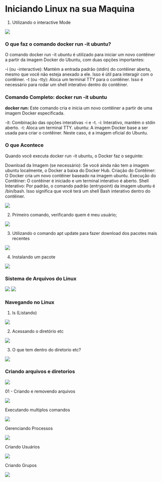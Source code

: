 # Iniciando Linux na sua Maquina

1) Utilizando o interactive Mode

<img src="https://github.com/JosiTubaroski/Iniciando_Linux_Maquina/blob/main/Img/Executar_Linux.png">

### O que faz o comando docker run -it ubuntu?

O comando docker run -it ubuntu é utilizado para iniciar um novo contêiner a partir da imagem Docker do Ubuntu, com duas opções importantes:

-i (ou -interactive): Mantém a entrada padrão (stdin) do contêiner aberta, mesmo que você não esteja anexado a ele. Isso é útil para interagir com o contêiner.
-t (ou -tty): Aloca um terminal TTY para o contêiner. Isso é necessário para rodar um shell interativo dentro do contêiner.

### Comando Completo: docker run -it ubuntu

<b>docker run:</b> Este comando cria e inicia um novo contêiner a partir de uma imagem Docker especificada.

-it: Combinação das opções interativas -i e -t.
-i: Interativo, mantém o stdin aberto.
-t: Aloca um terminal TTY.
ubuntu: A imagem Docker base a ser usada para criar o contêiner. Neste caso, é a imagem oficial do Ubuntu.

### O que Acontece
Quando você executa docker run -it ubuntu, o Docker faz o seguinte:

Download da Imagem (se necessário): Se você ainda não tem a imagem ubuntu localmente, o Docker a baixa do Docker Hub.
Criação do Contêiner: O Docker cria um novo contêiner baseado na imagem ubuntu.
Execução do Contêiner: O contêiner é iniciado e um terminal interativo é aberto.
Shell Interativo: Por padrão, o comando padrão (entrypoint) da imagem ubuntu é /bin/bash. Isso significa que você terá um shell Bash interativo dentro do contêiner.

<img src="https://github.com/JosiTubaroski/Iniciando_Linux_Maquina/blob/main/Img/Dentro_Do_Linux.png">

2) Primeiro comando, verificando quem é meu usuário;

<img src="https://github.com/JosiTubaroski/Iniciando_Linux_Maquina/blob/main/Img/1_Primeiro_Comando.png">

3) Utilizando o comando apt update para fazer download dos pacotes mais recentes

<img src="https://github.com/JosiTubaroski/Iniciando_Linux_Maquina/blob/main/Img/2_Apt_Update.png">

4) Instalando um pacote

<img src="https://github.com/JosiTubaroski/Iniciando_Linux_Maquina/blob/main/Img/3_Instalando_NovoPacote.png">

### Sistema de Arquivos do Linux

<img src="https://github.com/JosiTubaroski/Iniciando_Linux_Maquina/blob/main/Img/04_Estrutura_Arquivos_Linux.png">

<img src="https://github.com/JosiTubaroski/Iniciando_Linux_Maquina/blob/main/Img/05_Estrutura_Arquivos2.png">

### Navegando no Linux

1) ls (Listando)

<img src="https://github.com/JosiTubaroski/Iniciando_Linux_Maquina/blob/main/Img/05_Comando_ls.png">

2) Acessando o diretório etc

<img src="https://github.com/JosiTubaroski/Iniciando_Linux_Maquina/blob/main/Img/06_Diretorio_ETC.png">

3) O que tem dentro do diretorio etc?

<img src="https://github.com/JosiTubaroski/Iniciando_Linux_Maquina/blob/main/Img/07_Dentro_Diretorio_ETC.png">

### Criando arquivos e diretorios

<img src="https://github.com/JosiTubaroski/Iniciando_Linux_Maquina/blob/main/Img/08_Criar_Diretorio.png">   

01 - Criando e removendo arquivos 



<img src="https://github.com/JosiTubaroski/Iniciando_Linux_Maquina/blob/main/Img/09_Criando_Arquivos.png">   

Executando multiplos comandos

<img src="https://github.com/JosiTubaroski/Iniciando_Linux_Maquina/blob/main/Img/10_Executando_Multiplos_Comandos.png">  

Gerenciando Processos

<img src="https://github.com/JosiTubaroski/Iniciando_Linux_Maquina/blob/main/Img/11_Comando_Verifica_Processos.png">  

Criando Usuários

<img src="https://github.com/JosiTubaroski/Iniciando_Linux_Maquina/blob/main/Img/12_Criando_Usuario.png">  

Criando Grupos

<img src="https://github.com/JosiTubaroski/Iniciando_Linux_Maquina/blob/main/Img/13_Criando_Grupos.png">  









   





   
   


